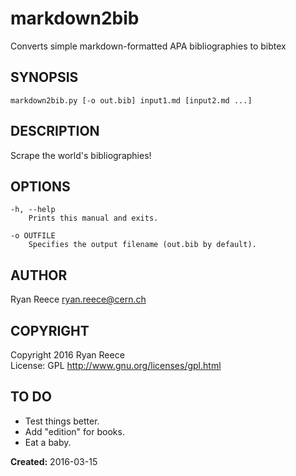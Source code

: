 # markdown2bib

Converts simple markdown-formatted APA bibliographies to bibtex

## SYNOPSIS

    markdown2bib.py [-o out.bib] input1.md [input2.md ...]

## DESCRIPTION

Scrape the world's bibliographies!

## OPTIONS

    -h, --help
        Prints this manual and exits.
        
    -o OUTFILE
        Specifies the output filename (out.bib by default).

## AUTHOR

Ryan Reece  <ryan.reece@cern.ch>

## COPYRIGHT

Copyright 2016 Ryan Reece     
License: GPL <http://www.gnu.org/licenses/gpl.html>

## TO DO

-  Test things better.
-  Add "edition" for books.
-  Eat a baby.


**Created:** 2016-03-15

